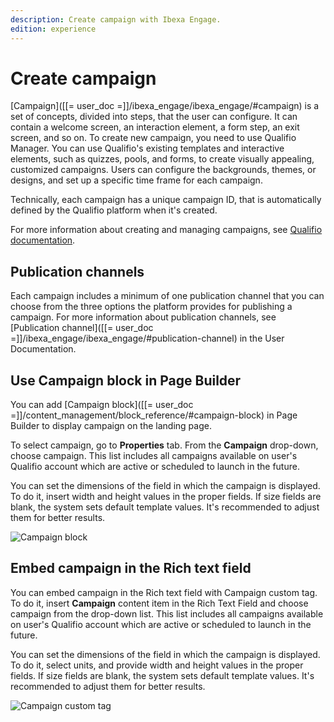```yaml
---
description: Create campaign with Ibexa Engage.
edition: experience
---
```


# Create campaign

[Campaign]([[= user_doc =]]/ibexa_engage/ibexa_engage/#campaign) is a set of concepts, divided into steps, that the user can configure.
It can contain a welcome screen, an interaction element, a form step, an exit screen, and so on.
To create new campaign, you need to use Qualifio Manager.
You can use Qualifio's existing templates and interactive elements, such as quizzes, pools, and forms, to create visually appealing, customized campaigns.
Users can configure the backgrounds, themes, or designs, and set up a specific time frame for each campaign.

Technically, each campaign has a unique campaign ID, that is automatically defined by the Qualifio platform when it's created.

For more information about creating and managing campaigns, see [Qualifio documentation](https://support.qualifio.com/hc/en-us/categories/202280638-Campaigns).

## Publication channels

Each campaign includes a minimum of one publication channel that you can choose from the three options the platform provides for publishing a campaign.
For more information about publication channels, see [Publication channel]([[= user_doc =]]/ibexa_engage/ibexa_engage/#publication-channel) in the User Documentation.

## Use Campaign block in Page Builder

You can add [Campaign block]([[= user_doc =]]/content_management/block_reference/#campaign-block) in Page Builder to display campaign on the landing page.

To select campaign, go to **Properties** tab. From the **Campaign** drop-down, choose campaign.
This list includes all campaigns available on user's Qualifio account which are active or scheduled to launch in the future.

You can set the dimensions of the field in which the campaign is displayed. To do it, insert width and height values in the proper fields.
If size fields are blank, the system sets default template values. It's recommended to adjust them for better results.

![Campaign block](campaign_block.png "Campaign block")

## Embed campaign in the Rich text field

You can embed campaign in the Rich text field with Campaign custom tag.
To do it, insert **Campaign** content item in the Rich Text Field and choose campaign from the drop-down list.
This list includes all campaigns available on user's Qualifio account which are active or scheduled to launch in the future.

You can set the dimensions of the field in which the campaign is displayed. To do it, select units, and provide width and height values in the proper fields.
If size fields are blank, the system sets default template values. It's recommended to adjust them for better results.

![Campaign custom tag](campaign_custom_tag.png "Campaign custom tag")